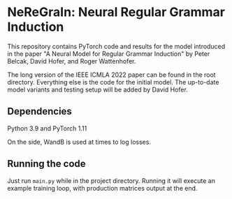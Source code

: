 # NeReGraIn: Neural Regular Grammar Induction
This repository contains PyTorch code and results for the model introduced in the paper "A Neural Model for Regular Grammar Induction" by Peter Belcak, David Hofer, and Roger Wattenhofer.

The long version of the IEEE ICMLA 2022 paper can be found in the root directory.
Everything else is the code for the initial model.
The up-to-date model variants and testing setup will be added by David Hofer.

## Dependencies
Python 3.9 and PyTorch 1.11

On the side, WandB is used at times to log losses.

## Running the code
Just run `main.py` while in the project directory.
Running it will execute an example training loop, with production matrices output at the end.
